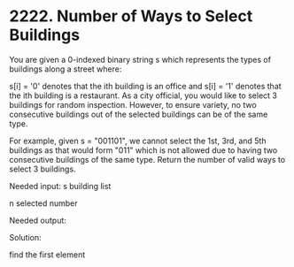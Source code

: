# 2222. Number of Ways to Select Buildings

You are given a 0-indexed binary string s which represents the types of buildings along a street where:

s[i] = '0' denotes that the ith building is an office and
s[i] = '1' denotes that the ith building is a restaurant.
As a city official, you would like to select 3 buildings for random inspection. However, to ensure variety, no two consecutive buildings out of the selected buildings can be of the same type.

For example, given s = "001101", we cannot select the 1st, 3rd, and 5th buildings as that would form "011" which is not allowed due to having two consecutive buildings of the same type.
Return the number of valid ways to select 3 buildings.

Needed input:
s building list

n selected number

Needed output:


Solution:

find the first element



 ```
```

